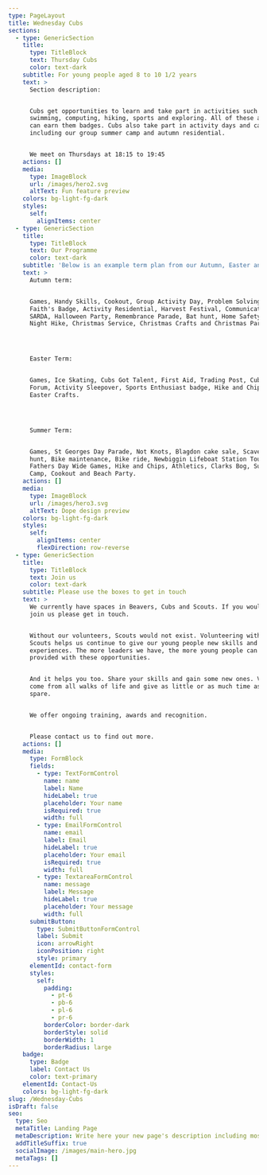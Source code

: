 ```yaml
---
type: PageLayout
title: Wednesday Cubs
sections:
  - type: GenericSection
    title:
      type: TitleBlock
      text: Thursday Cubs
      color: text-dark
    subtitle: For young people aged 8 to 10 1/2 years
    text: >
      Section description:


      Cubs get opportunities to learn and take part in activities such as
      swimming, computing, hiking, sports and exploring. All of these activities
      can earn them badges. Cubs also take part in activity days and camps
      including our group summer camp and autumn residential.


      We meet on Thursdays at 18:15 to 19:45
    actions: []
    media:
      type: ImageBlock
      url: /images/hero2.svg
      altText: Fun feature preview
    colors: bg-light-fg-dark
    styles:
      self:
        alignItems: center
  - type: GenericSection
    title:
      type: TitleBlock
      text: Our Programme
      color: text-dark
    subtitle: 'Below is an example term plan from our Autumn, Easter and Summer terms'
    text: >
      Autumn term:


      Games, Handy Skills, Cookout, Group Activity Day, Problem Solving, World
      Faith's Badge, Activity Residential, Harvest Festival, Communicator Badge,
      SARDA, Halloween Party, Remembrance Parade, Bat hunt, Home Safety Badge,
      Night Hike, Christmas Service, Christmas Crafts and Christmas Party.




      Easter Term:


      Games, Ice Skating, Cubs Got Talent, First Aid, Trading Post, Cub Pack
      Forum, Activity Sleepover, Sports Enthusiast badge, Hike and Chips and
      Easter Crafts.




      Summer Term:


      Games, St Georges Day Parade, Not Knots, Blagdon cake sale, Scavenger
      hunt, Bike maintenance, Bike ride, Newbiggin Lifeboat Station Tour,
      Fathers Day Wide Games, Hike and Chips, Athletics, Clarks Bog, Summer
      Camp, Cookout and Beach Party.
    actions: []
    media:
      type: ImageBlock
      url: /images/hero3.svg
      altText: Dope design preview
    colors: bg-light-fg-dark
    styles:
      self:
        alignItems: center
        flexDirection: row-reverse
  - type: GenericSection
    title:
      type: TitleBlock
      text: Join us
      color: text-dark
    subtitle: Please use the boxes to get in touch
    text: >
      We currently have spaces in Beavers, Cubs and Scouts. If you would like to
      join us please get in touch.


      Without our volunteers, Scouts would not exist. Volunteering with the
      Scouts helps us continue to give our young people new skills and
      experiences. The more leaders we have, the more young people can be
      provided with these opportunities.


      And it helps you too. Share your skills and gain some new ones. Volunteers
      come from all walks of life and give as little or as much time as they can
      spare.


      We offer ongoing training, awards and recognition.


      Please contact us to find out more. 
    actions: []
    media:
      type: FormBlock
      fields:
        - type: TextFormControl
          name: name
          label: Name
          hideLabel: true
          placeholder: Your name
          isRequired: true
          width: full
        - type: EmailFormControl
          name: email
          label: Email
          hideLabel: true
          placeholder: Your email
          isRequired: true
          width: full
        - type: TextareaFormControl
          name: message
          label: Message
          hideLabel: true
          placeholder: Your message
          width: full
      submitButton:
        type: SubmitButtonFormControl
        label: Submit
        icon: arrowRight
        iconPosition: right
        style: primary
      elementId: contact-form
      styles:
        self:
          padding:
            - pt-6
            - pb-6
            - pl-6
            - pr-6
          borderColor: border-dark
          borderStyle: solid
          borderWidth: 1
          borderRadius: large
    badge:
      type: Badge
      label: Contact Us
      color: text-primary
    elementId: Contact-Us
    colors: bg-light-fg-dark
slug: /Wednesday-Cubs
isDraft: false
seo:
  type: Seo
  metaTitle: Landing Page
  metaDescription: Write here your new page's description including most relevant keywords.
  addTitleSuffix: true
  socialImage: /images/main-hero.jpg
  metaTags: []
---
```

